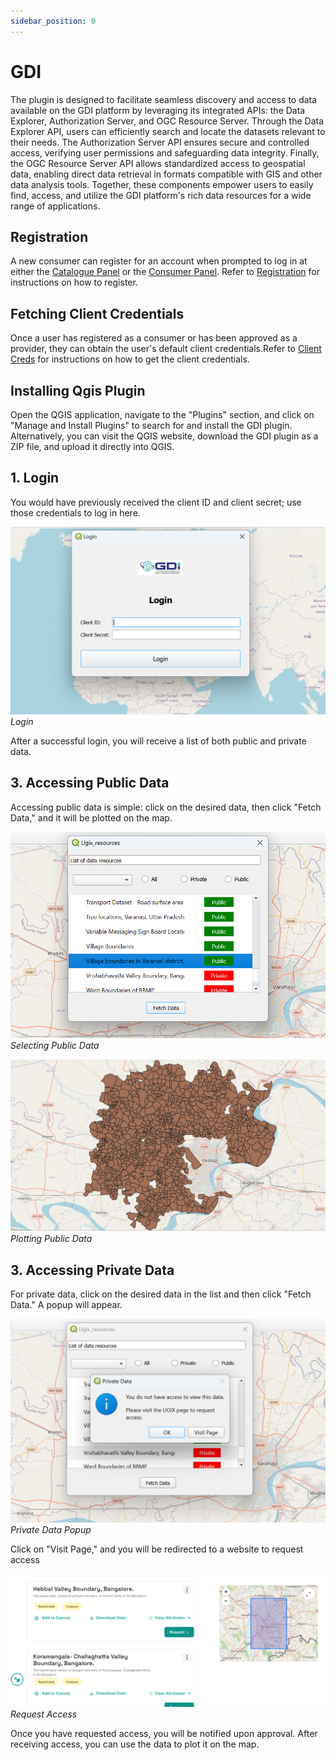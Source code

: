 ```yaml
---
sidebar_position: 0
---
```


# GDI

The plugin is designed to facilitate seamless discovery and access to data available on the GDI platform by leveraging its integrated APIs: the Data Explorer, Authorization Server, and OGC Resource Server. Through the Data Explorer API, users can efficiently search and locate the datasets relevant to their needs. The Authorization Server API ensures secure and controlled access, verifying user permissions and safeguarding data integrity. Finally, the OGC Resource Server API allows standardized access to geospatial data, enabling direct data retrieval in formats compatible with GIS and other data analysis tools. Together, these components empower users to easily find, access, and utilize the GDI platform's rich data resources for a wide range of applications.

## Registration

A new consumer can register for an account when prompted to log in at either the [Catalogue Panel](https://catalogue.gsx.org.in) or the [Consumer Panel](https://catalogue.gsx.org.in/consumer). Refer to [Registration](../registration.md) for instructions on how to register.

## Fetching Client Credentials

Once a user has registered as a consumer or has been approved as a provider, they can obtain the user's default client credentials.Refer to [Client Creds](../client-credentials.md) for instructions on how to get the client credentials.

## Installing Qgis Plugin

Open the QGIS application, navigate to the "Plugins" section, and click on "Manage and Install Plugins" to search for and install the GDI plugin. Alternatively, you can visit the QGIS website, download the GDI plugin as a ZIP file, and upload it directly into QGIS.

## 1. Login

You would have previously received the client ID and client secret; use those credentials to log in here.

![Login](../../resources/auth/GDI_plugin/Login.png)<br/> *Login*

After a successful login, you will receive a list of both public and private data.

## 3. Accessing Public Data

Accessing public data is simple: click on the desired data, then click "Fetch Data," and it will be plotted on the map.

![Selecting Public Data](../../resources/auth/GDI_plugin/Public-data-select.png)<br/> *Selecting Public Data*

![Plotting Public Data](../../resources/auth/GDI_plugin/Public-data-Plot.png)<br/> *Plotting Public Data*

## 3. Accessing Private Data

For private data, click on the desired data in the list and then click "Fetch Data." A popup will appear.

![Private Data Popup](../../resources/auth/GDI_plugin/Private-data-popup.png)<br/> *Private Data Popup*

Click on "Visit Page," and you will be redirected to a website to request access

![Request Access](../../resources/auth/GDI_plugin/Redirect2.png)<br/> *Request Access*

Once you have requested access, you will be notified upon approval. After receiving access, you can use the data to plot it on the map.